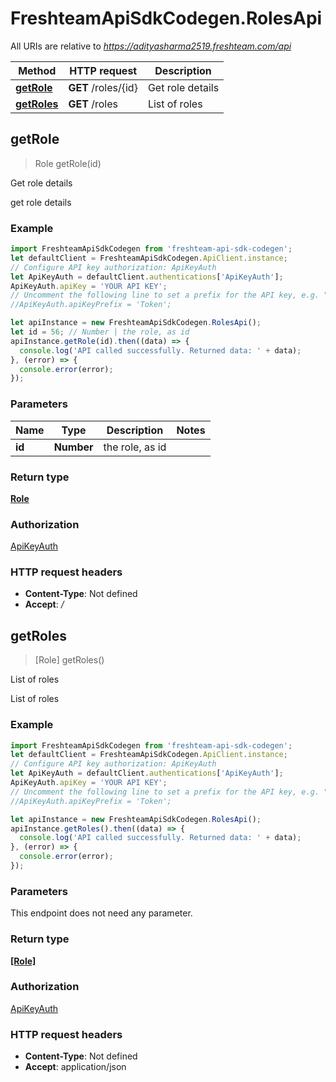 # FreshteamApiSdkCodegen.RolesApi

All URIs are relative to *https://adityasharma2519.freshteam.com/api*

Method | HTTP request | Description
------------- | ------------- | -------------
[**getRole**](RolesApi.md#getRole) | **GET** /roles/{id} | Get role details
[**getRoles**](RolesApi.md#getRoles) | **GET** /roles | List of roles



## getRole

> Role getRole(id)

Get role details

get role details

### Example

```javascript
import FreshteamApiSdkCodegen from 'freshteam-api-sdk-codegen';
let defaultClient = FreshteamApiSdkCodegen.ApiClient.instance;
// Configure API key authorization: ApiKeyAuth
let ApiKeyAuth = defaultClient.authentications['ApiKeyAuth'];
ApiKeyAuth.apiKey = 'YOUR API KEY';
// Uncomment the following line to set a prefix for the API key, e.g. "Token" (defaults to null)
//ApiKeyAuth.apiKeyPrefix = 'Token';

let apiInstance = new FreshteamApiSdkCodegen.RolesApi();
let id = 56; // Number | the role, as id
apiInstance.getRole(id).then((data) => {
  console.log('API called successfully. Returned data: ' + data);
}, (error) => {
  console.error(error);
});

```

### Parameters


Name | Type | Description  | Notes
------------- | ------------- | ------------- | -------------
 **id** | **Number**| the role, as id | 

### Return type

[**Role**](Role.md)

### Authorization

[ApiKeyAuth](../README.md#ApiKeyAuth)

### HTTP request headers

- **Content-Type**: Not defined
- **Accept**: */*


## getRoles

> [Role] getRoles()

List of roles

List of roles

### Example

```javascript
import FreshteamApiSdkCodegen from 'freshteam-api-sdk-codegen';
let defaultClient = FreshteamApiSdkCodegen.ApiClient.instance;
// Configure API key authorization: ApiKeyAuth
let ApiKeyAuth = defaultClient.authentications['ApiKeyAuth'];
ApiKeyAuth.apiKey = 'YOUR API KEY';
// Uncomment the following line to set a prefix for the API key, e.g. "Token" (defaults to null)
//ApiKeyAuth.apiKeyPrefix = 'Token';

let apiInstance = new FreshteamApiSdkCodegen.RolesApi();
apiInstance.getRoles().then((data) => {
  console.log('API called successfully. Returned data: ' + data);
}, (error) => {
  console.error(error);
});

```

### Parameters

This endpoint does not need any parameter.

### Return type

[**[Role]**](Role.md)

### Authorization

[ApiKeyAuth](../README.md#ApiKeyAuth)

### HTTP request headers

- **Content-Type**: Not defined
- **Accept**: application/json

